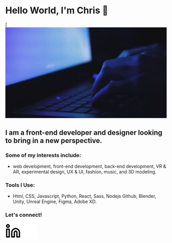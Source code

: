 # Hello World, I'm Chris 👋
[![computer](./img/computer.jpeg)
## I am a front-end developer and designer looking to bring in a new perspective. 
### Some of my interests include: 
- web development, front-end development, back-end development, VR & AR, experimental design, UX & UI, fashion, music, and 3D modeling. 

### Tools I Use:
- Html, CSS, Javascript, Python, React, Sass, Nodejs Github, Blender, Unity, Unreal Engine, Figma, Adobe XD. 
<!-- ### I’ve always seen programming as a tool for creativity and that's what excites me. With that, I want to be a well-rounded developer who is continuously learning! -->

### Let's connect!
[![website](./img/linkedin-light.svg)](https://www.linkedin.com/in/christopher-mixa/#gh-light-mode-only)
[![website](./img/linkedin-dark.svg)](https://www.linkedin.com/in/christopher-mixa/#gh-dark-mode-only)

<!--
- 🔭 I’m currently working on ...
- 🌱 I’m currently learning ...
- 👯 I’m looking to collaborate on ...
- 🤔 I’m looking for help with ...
- 💬 Ask me about ...
- 📫 How to reach me: ...
- 😄 Pronouns: ...
- ⚡ Fun fact: ...
-->